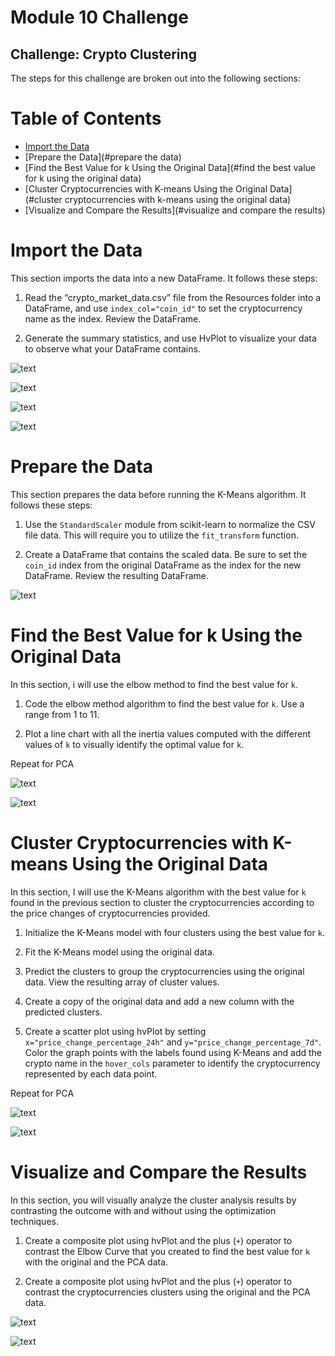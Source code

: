 # Module 10 Challenge


## Challenge: Crypto Clustering

The steps for this challenge are broken out into the following sections:

# Table of Contents
- [Import the Data](#import-the-data)
- [Prepare the Data](#prepare the data)
- [Find the Best Value for k Using the Original Data](#find the best value for k using the original data)
- [Cluster Cryptocurrencies with K-means Using the Original Data](#cluster cryptocurrencies with k-means using the original data)
- [Visualize and Compare the Results](#visualize and compare the results)

# Import the Data

This section imports the data into a new DataFrame. It follows these steps:

1. Read  the “crypto_market_data.csv” file from the Resources folder into a DataFrame, and use `index_col="coin_id"` to set the cryptocurrency name as the index. Review the DataFrame.

2. Generate the summary statistics, and use HvPlot to visualize your data to observe what your DataFrame contains.

![text](https://github.com/reiccv/Module_10_Challenge/blob/main/Resources/import1.PNG)

![text](https://github.com/reiccv/Module_10_Challenge/blob/main/Resources/import2.PNG)

![text](https://github.com/reiccv/Module_10_Challenge/blob/main/Resources/import3.PNG)

![text](https://github.com/reiccv/Module_10_Challenge/blob/main/Resources/import4.PNG)


# Prepare the Data

This section prepares the data before running the K-Means algorithm. It follows these steps:

1. Use the `StandardScaler` module from scikit-learn to normalize the CSV file data. This will require you to utilize the `fit_transform` function.

2. Create a DataFrame that contains the scaled data. Be sure to set the `coin_id` index from the original DataFrame as the index for the new DataFrame. Review the resulting DataFrame.

![text](https://github.com/reiccv/Module_10_Challenge/blob/main/Resources/prepare1.PNG)


# Find the Best Value for k Using the Original Data

In this section, i will use the elbow method to find the best value for `k`.

1. Code the elbow method algorithm to find the best value for `k`. Use a range from 1 to 11. 

2. Plot a line chart with all the inertia values computed with the different values of `k` to visually identify the optimal value for `k`.

Repeat for PCA

![text](https://github.com/reiccv/Module_10_Challenge/blob/main/Resources/bestkavlue1.PNG)

![text](https://github.com/reiccv/Module_10_Challenge/blob/main/Resources/bestk2.PNG)


# Cluster Cryptocurrencies with K-means Using the Original Data

In this section, I will use the K-Means algorithm with the best value for `k` found in the previous section to cluster the cryptocurrencies according to the price changes of cryptocurrencies provided.

1. Initialize the K-Means model with four clusters using the best value for `k`. 

2. Fit the K-Means model using the original data.

3. Predict the clusters to group the cryptocurrencies using the original data. View the resulting array of cluster values.

4. Create a copy of the original data and add a new column with the predicted clusters.

5. Create a scatter plot using hvPlot by setting `x="price_change_percentage_24h"` and `y="price_change_percentage_7d"`. Color the graph points with the labels found using K-Means and add the crypto name in the `hover_cols` parameter to identify the cryptocurrency represented by each data point.

Repeat for PCA


![text](https://github.com/reiccv/Module_10_Challenge/blob/main/Resources/cryptoclusters1.PNG)

![text](https://github.com/reiccv/Module_10_Challenge/blob/main/Resources/clsuters2.PNG)

# Visualize and Compare the Results

In this section, you will visually analyze the cluster analysis results by contrasting the outcome with and without using the optimization techniques.

1. Create a composite plot using hvPlot and the plus (`+`) operator to contrast the Elbow Curve that you created to find the best value for `k` with the original and the PCA data.

2. Create a composite plot using hvPlot and the plus (`+`) operator to contrast the cryptocurrencies clusters using the original and the PCA data.


![text](https://github.com/reiccv/Module_10_Challenge/blob/main/Resources/comparecurves.PNG)

![text](https://github.com/reiccv/Module_10_Challenge/blob/main/Resources/sgementclusters.PNG)